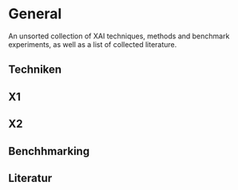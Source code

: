 # General

An unsorted collection of XAI techniques, methods and benchmark experiments, as well as a list of collected literature.

## Techniken

## X1
## X2

## Benchhmarking

## Literatur

